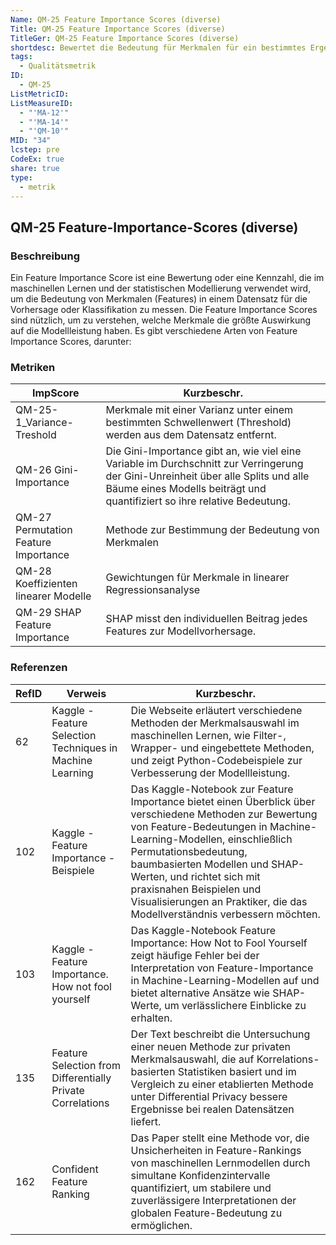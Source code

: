 ```yaml
---
Name: QM-25 Feature Importance Scores (diverse)
Title: QM-25 Feature Importance Scores (diverse)
TitleGer: QM-25 Feature Importance Scores (diverse)
shortdesc: Bewertet die Bedeutung für Merkmalen für ein bestimmtes Ergebnis
tags:
  - Qualitätsmetrik
ID:
  - QM-25
ListMetricID: 
ListMeasureID:
  - "'MA-12'"
  - "'MA-14'"
  - "'QM-10'"
MID: "34"
lcstep: pre
CodeEx: true
share: true
type:
  - metrik
---
```

## QM-25 Feature-Importance-Scores (diverse)

### Beschreibung

Ein Feature Importance Score ist eine Bewertung oder eine Kennzahl, die im maschinellen Lernen und der statistischen Modellierung verwendet wird, um die Bedeutung von Merkmalen (Features) in einem Datensatz für die Vorhersage oder Klassifikation zu messen. Die Feature Importance Scores sind nützlich, um zu verstehen, welche Merkmale die größte Auswirkung auf die Modellleistung haben. Es gibt verschiedene Arten von Feature Importance Scores, darunter:


### Metriken

| ImpScore                             | Kurzbeschr.                                                                                                                                                                                                   |
| ------------------------------------ | ------------------------------------------------------------------------------------------------------------------------------------------------------------------------------------------------------------- |
| QM-25-1_Variance-Treshold            | Merkmale mit einer Varianz unter einem bestimmten Schwellenwert (Threshold) werden aus dem Datensatz entfernt.                                                                                                |
| QM-26 Gini-Importance                | Die Gini-Importance gibt an, wie viel eine Variable im Durchschnitt zur Verringerung der Gini-Unreinheit über alle Splits und alle Bäume eines Modells beiträgt und quantifiziert so ihre relative Bedeutung. |
| QM-27 Permutation Feature Importance | Methode zur Bestimmung der Bedeutung von Merkmalen                                                                                                                                                            |
| QM-28 Koeffizienten linearer Modelle | Gewichtungen für Merkmale in linearer Regressionsanalyse                                                                                                                                                      |
| QM-29 SHAP Feature Importance        | SHAP misst den individuellen Beitrag jedes Features zur Modellvorhersage.                                                                                                                                     |



### Referenzen

| RefID | Verweis                                                      | Kurzbeschr.                                                                                                                                                                                                                                                                                                                                                                 |
| ----- | ------------------------------------------------------------ | --------------------------------------------------------------------------------------------------------------------------------------------------------------------------------------------------------------------------------------------------------------------------------------------------------------------------------------------------------------------------- |
| 62    |  Kaggle - Feature Selection Techniques in Machine Learning   | Die Webseite erläutert verschiedene Methoden der Merkmalsauswahl im maschinellen Lernen, wie Filter-, Wrapper- und eingebettete Methoden, und zeigt Python-Codebeispiele zur Verbesserung der Modellleistung.                                                                                                                                                               |
| 102   |  Kaggle - Feature Importance - Beispiele                     | Das Kaggle-Notebook zur Feature Importance bietet einen Überblick über verschiedene Methoden zur Bewertung von Feature-Bedeutungen in Machine-Learning-Modellen, einschließlich Permutationsbedeutung, baumbasierten Modellen und SHAP-Werten, und richtet sich mit praxisnahen Beispielen und Visualisierungen an Praktiker, die das Modellverständnis verbessern möchten. |
| 103   |  Kaggle - Feature Importance. How not fool yourself          | Das Kaggle-Notebook Feature Importance: How Not to Fool Yourself zeigt häufige Fehler bei der Interpretation von Feature-Importance in Machine-Learning-Modellen auf und bietet alternative Ansätze wie SHAP-Werte, um verlässlichere Einblicke zu erhalten.                                                                                                                |
| 135   |  Feature Selection from Differentially Private Correlations  | Der Text beschreibt die Untersuchung einer neuen Methode zur privaten Merkmalsauswahl, die auf Korrelations-basierten Statistiken basiert und im Vergleich zu einer etablierten Methode unter Differential Privacy bessere Ergebnisse bei realen Datensätzen liefert.                                                                                                       |
| 162   |  Confident Feature Ranking                                   | Das Paper stellt eine Methode vor, die Unsicherheiten in Feature-Rankings von maschinellen Lernmodellen durch simultane Konfidenzintervalle quantifiziert, um stabilere und zuverlässigere Interpretationen der globalen Feature-Bedeutung zu ermöglichen.                                                                                                                  |


